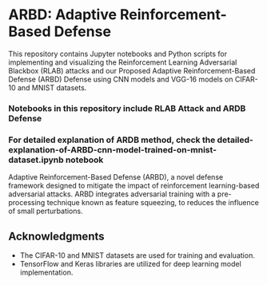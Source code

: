 # ARBD: Adaptive Reinforcement-Based Defense

This repository contains Jupyter notebooks and Python scripts for implementing and visualizing the Reinforcement Learning Adversarial Blackbox (RLAB) attacks and our Proposed Adaptive Reinforcement-Based Defense (ARBD) Defense using CNN models and VGG-16 models on CIFAR-10 and MNIST datasets.

### **Notebooks in this repository include RLAB Attack and ARDB Defense**

### **For detailed explanation of ARDB method, check the detailed-explanation-of-ARBD-cnn-model-trained-on-mnist-dataset.ipynb notebook**

Adaptive Reinforcement-Based Defense (ARBD), a novel defense framework designed to mitigate the impact of reinforcement learning-based adversarial attacks. ARBD integrates adversarial training with a pre-processing technique known as feature squeezing, to reduces the influence of small perturbations.

## Acknowledgments

- The CIFAR-10 and MNIST datasets are used for training and evaluation.
- TensorFlow and Keras libraries are utilized for deep learning model implementation.
